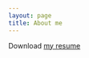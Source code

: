 ```yaml
---
layout: page
title: About me
---
```


Download <a href="https://github.com/eyalgolan/eyalgolan.github.io/blob/master/docs/Eyal%20Golan%20-%20CV.docx?raw=true">my resume</a>
